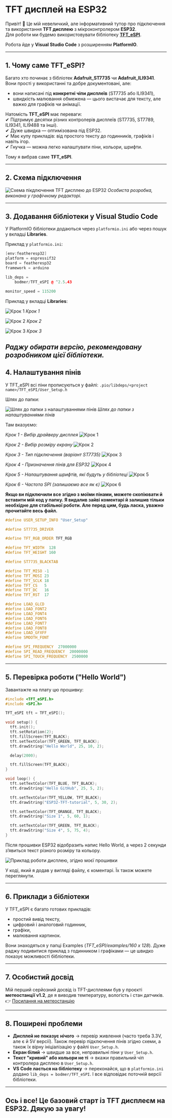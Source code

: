 # TFT дисплей на ESP32

Привіт! 👋 Це мій невеличкий, але інформативний тутор про підключення та використання **TFT дисплею** з мікроконтролером **ESP32**.  
Для роботи ми будемо використовувати бібліотеку **[TFT_eSPI](https://github.com/Bodmer/TFT_eSPI)**.  

Робота йде у **Visual Studio Code** з розширенням **PlatformIO**.

---

## 1. Чому саме TFT_eSPI?

Багато хто починає з бібліотек **Adafruit_ST7735** чи **Adafruit_ILI9341**. Вони прості у використанні та добре документовані, але:  
- вони написані під **конкретні чіпи дисплеїв** (ST7735 або ILI9341),  
- швидкість малювання обмежена — цього вистачає для тексту, але важко для графіків чи анімації.  

Натомість **TFT_eSPI** має переваги:  
✔ Підтримує десятки різних контролерів дисплеїв (ST7735, ST7789, ILI9341, ILI9488 та інші).  
✔ Дуже швидка — оптимізована під ESP32.  
✔ Має купу прикладів: від простого тексту до годинників, графіків і навіть ігор.  
✔ Гнучка — можна легко налаштувати піни, кольори, шрифти.  

Тому я вибрав саме **TFT_eSPI**.

---

## 2. Схема підключення

![Схема пікдлючення TFT дисплею до ESP32](images_2.0/Sh_TFT_V2(final).png)
*Особиста розробка, виконана у графічному редакторі.*

---

## 3. Додавання бібліотеки у Visual Studio Code

У PlatformIO бібліотеки додаються через `platformio.ini` або через пошук у вкладці **Libraries**.  

Приклад у `platformio.ini`:  

```c++
[env:featheresp32]
platform = espressif32
board = featheresp32
framework = arduino

lib_deps =
    bodmer/TFT_eSPI @ ^2.5.43

monitor_speed = 115200
```
Приклад у вкладці **Libraries**:

![Крок 1](images_2.0/tutorVS_1.png)
*Крок 1*

![Крок 2](images_2.0/tutorVS_1.1.png)
*Крок 2*

![Крок 3](images_2.0/tutorVS_1.2.png)
*Крок 3*

*Раджу обирати версію, рекомендовану розробником цієї бібліотеки.*
---

## 4. Налаштування пінів

У TFT_eSPI всі піни прописуються у файлі:
`.pio/libdeps/<project name>/TFT_eSPI/User_Setup.h`

Шлях до папки:

![Шлях до папки з налаштуваннями пінів](images_2.0/VS_Lib_2.0.png)
*Шлях до папки з налаштуваннями пінів*

Там вказуємо:

*Крок 1 - Вибір драйверу дисплея*
![Крок 1](images_2.0/VS_1.jpg)

*Крок 2 - Вибір розміру екрану*
![Крок 2](images_2.0/VS_2.jpg)

*Крок 3 - Тип підключення (варіант ST7735)*
![Крок 3](images_2.0/VS_3.jpg)

*Крок 4 - Призначення пінів для ESP32*
![Крок 4](images_2.0/VS_4.jpg)

*Крок 5 - Налаштування шрифтів, які будуть у бібліотеці*
![Крок 5](images_2.0/VS_5.jpg)

*Крок 6 - Частота SPI (залишаємо все як є)*
![Крок 6](images_2.0/VS_6.jpg)

**Якщо ви підключили все згідно з моїми пінами, можете скопіювати й вставити мій код у папку. Я видалив зайві коментарі й залишив тільки необхідне для стабільної роботи. Але перед цим, будь ласка, уважно прочитайте весь файл.**

```c++
#define USER_SETUP_INFO "User_Setup"

#define ST7735_DRIVER      

#define TFT_RGB_ORDER TFT_RGB  

#define TFT_WIDTH  128
#define TFT_HEIGHT 160

#define ST7735_BLACKTAB

#define TFT_MISO -1
#define TFT_MOSI 23
#define TFT_SCLK 18
#define TFT_CS   5  
#define TFT_DC   16  
#define TFT_RST  17  

#define LOAD_GLCD   
#define LOAD_FONT2  
#define LOAD_FONT4  
#define LOAD_FONT6  
#define LOAD_FONT7  
#define LOAD_FONT8  
#define LOAD_GFXFF  
#define SMOOTH_FONT

#define SPI_FREQUENCY  27000000
#define SPI_READ_FREQUENCY  20000000
#define SPI_TOUCH_FREQUENCY  2500000
```
---

## 5. Перевірка роботи ("Hello World")
Завантажте на плату цю прошивку:
```c++
#include <TFT_eSPI.h>
#include <SPI.h>

TFT_eSPI tft = TFT_eSPI(); 

void setup() {
  tft.init();
  tft.setRotation(2);
  tft.fillScreen(TFT_BLACK);
  tft.setTextColor(TFT_GREEN, TFT_BLACK); 
  tft.drawString("Hello World", 25, 10, 2); 

  delay(2000);

  tft.fillScreen(TFT_BLACK);
}

void loop() {
  tft.setTextColor(TFT_BLUE, TFT_BLACK); 
  tft.drawString("Hello GitHub", 25, 5, 2);

  tft.setTextColor(TFT_YELLOW, TFT_BLACK); 
  tft.drawString("ESP32-TFT-tutorial", 5, 30, 2);

  tft.setTextColor(TFT_ORANGE, TFT_BLACK); 
  tft.drawString("Size 1", 5, 60, 1);

  tft.setTextColor(TFT_GREEN, TFT_BLACK); 
  tft.drawString("Size 4", 5, 75, 4);
}
```
Після прошивки ESP32 відобразить напис Hello World, а через 2 секунди з’явиться текст різного розміру та кольору.

![Приклад роботи дисплею, згідно моєї прошивки](images_2.0/Example_disp.jpg)

У коді, який я додав у вигляді файлу, є коментарі. Їх також можете переглянути.

---

## 6. Приклади з бібліотеки

У TFT_eSPI є багато готових прикладів:
- простий вивід тексту,
- цифровий і аналоговий годинник,
- графіки,
- малювання картинок.

Вони знаходяться у папці Examples (*TFT_eSPI/examples/160 x 128*). Дуже раджу подивитися приклад з годинником і графіками — це швидко показує можливості бібліотеки.

---

## 7. Особистий досвід

Мій перший серйозний досвід із TFT-дисплеями був у проєкті **метеостанції v1.2**, де я виводив температуру, вологість і стан датчиків.  
👉 [Посилання на метеостанцію](https://github.com/VlaVi21/ESP-NOW_MeteoStation_v1.2) 

---

## 8. Поширені проблеми
- **Дисплей не показує нічого** → перевір живлення (часто треба 3.3V, але є й 5V версії). Також перевір підключення пінів згідно схеми, а також їх вірну ініціалізацію у файлі `User_Setup.h`.
- **Екран білий** → швидше за все, неправильні піни у `User_Setup.h`.
- **Текст "кривий" або кольори не ті** → вкажи правильний чіп контролера дисплею в `User_Setup.h`.  
- **VS Code лається на бібліотеку** → переконайся, що в `platformio.ini` додано `lib_deps = bodmer/TFT_eSPI`. І все відповідає поточній версії бібліотеки.  

---

## Ось і все! Це базовий старт із TFT дисплеєм на ESP32. Дякую за увагу!
